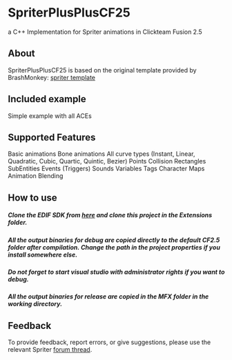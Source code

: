 # SpriterPlusPlusCF25
a C++ Implementation for Spriter animations in Clickteam Fusion 2.5

## About
SpriterPlusPlusCF25 is based on the original template provided by BrashMonkey:
[spriter template](https://github.com/lucidspriter/SpriterPlusPlus/ "BrashMonkey Github")

## Included example
Simple example with all ACEs

## Supported Features
Basic animations
Bone animations
All curve types (Instant, Linear, Quadratic, Cubic, Quartic, Quintic, Bezier)
Points
Collision Rectangles
SubEntities
Events (Triggers)
Sounds
Variables
Tags
Character Maps
Animation Blending

## How to use

##### Clone the EDIF SDK from [here](https://github.com/ClicksEnStock/windows-edif-CF25/ "Windows EDIF") and clone this project in the Extensions folder.

##### All the output binaries for debug are copied directly to the default CF2.5 folder after compilation. Change the path in the project properties if you install somewhere else.
##### Do not forget to start visual studio with administrator rights if you want to debug.
##### All the output binaries for release are copied in the MFX folder in the working directory.

## Feedback
To provide feedback, report errors, or give suggestions, please use the relevant Spriter [forum thread](http://community.clickteam.com/threads/91759-Beta-Spriter-Object-Extension "Clickteam forum").

